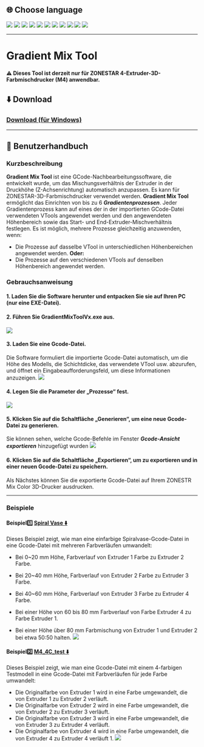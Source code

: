 
## <a id="choose-language">:globe_with_meridians: Choose language </a>
[![](../../lanpic/EN.png)](./readme.md)
[![](../../lanpic/ES.png)](./readme-es.md)
[![](../../lanpic/PT.png)](./readme-pt.md)
[![](../../lanpic/FR.png)](./readme-fr.md)
[![](../../lanpic/DE.png)](./readme-de.md)
[![](../../lanpic/IT.png)](./readme-it.md)
[![](../../lanpic/RU.png)](./readme-ru.md)
[![](../../lanpic/JP.png)](./readme-jp.md)
[![](../../lanpic/KR.png)](./readme-kr.md)
[![](../../lanpic/SA.png)](./readme-ar.md)
[![](../../lanpic/CN.png)](./readme-cn.md)

----
# Gradient Mix Tool
#### :warning: Dieses Tool ist derzeit nur für ZONESTAR 4-Extruder-3D-Farbmischdrucker (M4) anwendbar.
## :arrow_down: Download 
### [Download (für Windows)](GradientMixToolV1.zip)
<!-- ### :arrow_down:[Download (for Linux)](GradientMixToolV1.zip) -->

----
## :book: Benutzerhandbuch
### Kurzbeschreibung
**Gradient Mix Tool** ist eine GCode-Nachbearbeitungssoftware, die entwickelt wurde, um das Mischungsverhältnis der Extruder in der Druckhöhe (Z-Achsenrichtung) automatisch anzupassen. Es kann für ZONESTAR-3D-Farbmischdrucker verwendet werden.
**Gradient Mix Tool** ermöglicht das Einrichten von bis zu 6 ***Gradientenprozessen***. Jeder Gradientenprozess kann auf eines der in der importierten GCode-Datei verwendeten VTools angewendet werden und den angewendeten Höhenbereich sowie das Start- und End-Extruder-Mischverhältnis festlegen. Es ist möglich, mehrere Prozesse gleichzeitig anzuwenden, wenn:
- Die Prozesse auf dasselbe VTool in unterschiedlichen Höhenbereichen angewendet werden.
**Oder:**
- Die Prozesse auf den verschiedenen VTools auf denselben Höhenbereich angewendet werden.

### Gebrauchsanweisung
#### 1. Laden Sie die Software herunter und entpacken Sie sie auf Ihren PC (nur eine EXE-Datei).
#### 2. Führen Sie GradientMixToolVx.exe aus.
![](1.jpg)
#### 3. Laden Sie eine Gcode-Datei.
Die Software formuliert die importierte Gcode-Datei automatisch, um die Höhe des Modells, die Schichtdicke, das verwendete VTool usw. abzurufen, und öffnet ein Eingabeaufforderungsfeld, um diese Informationen anzuzeigen.
![](2.jpg)
#### 4. Legen Sie die Parameter der „Prozesse“ fest.
![](3.jpg)
#### 5. Klicken Sie auf die Schaltfläche „Generieren“, um eine neue Gcode-Datei zu generieren.
Sie können sehen, welche Gcode-Befehle im Fenster ***Gcode-Ansicht exportieren*** hinzugefügt wurden
![](4.jpg)
#### 6. Klicken Sie auf die Schaltfläche „Exportieren“, um zu exportieren und in einer neuen Gcode-Datei zu speichern.
Als Nächstes können Sie die exportierte Gcode-Datei auf Ihrem ZONESTR Mix Color 3D-Drucker ausdrucken.

----
### Beispiele
#### Beispiel:one: [Spiral Vase :arrow_down:](./SpiralVase.zip)
Dieses Beispiel zeigt, wie man eine einfarbige Spiralvase-Gcode-Datei in eine Gcode-Datei mit mehreren Farbverläufen umwandelt:
- Bei 0~20 mm Höhe, Farbverlauf von Extruder 1 Farbe zu Extruder 2 Farbe.
- Bei 20~40 mm Höhe, Farbverlauf von Extruder 2 Farbe zu Extruder 3 Farbe.
- Bei 40~60 mm Höhe, Farbverlauf von Extruder 3 Farbe zu Extruder 4 Farbe.
- Bei einer Höhe von 60 bis 80 mm Farbverlauf von Farbe Extruder 4 zu Farbe Extruder 1.

- Bei einer Höhe über 80 mm Farbmischung von Extruder 1 und Extruder 2 bei etwa 50:50 halten.
![](./SpiralVase.jpg)
#### Beispiel:two: [M4_4C_test :arrow_down:](./M4_4C_test.zip)
Dieses Beispiel zeigt, wie man eine Gcode-Datei mit einem 4-farbigen Testmodell in eine Gcode-Datei mit Farbverläufen für jede Farbe umwandelt:
- Die Originalfarbe von Extruder 1 wird in eine Farbe umgewandelt, die von Extruder 1 zu Extruder 2 verläuft.
- Die Originalfarbe von Extruder 2 wird in eine Farbe umgewandelt, die von Extruder 2 zu Extruder 3 verläuft.
- Die Originalfarbe von Extruder 3 wird in eine Farbe umgewandelt, die von Extruder 3 zu Extruder 4 verläuft.
- Die Originalfarbe von Extruder 4 wird in eine Farbe umgewandelt, die von Extruder 4 zu Extruder 4 verläuft 1.
![](./M4-4C-Test.jpg)
